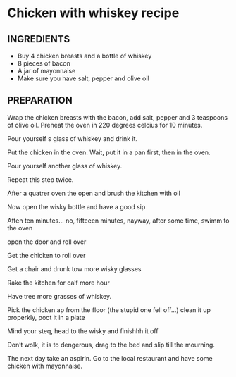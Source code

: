 # Chicken with whiskey recipe

## INGREDIENTS

  * Buy 4 chicken breasts and a bottle of whiskey
  * 8 pieces of bacon
  * A jar of mayonnaise
  * Make sure you have salt, pepper and olive oil

## PREPARATION

Wrap the chicken breasts with the bacon, add salt, pepper and 3 teaspoons of olive oil. Preheat the oven in 220 degrees celcius for 10 minutes.

Pour yourself s glass of whiskey and drink it.

Put the chicken in the oven. Wait, put it in a pan first, then in the oven.

Pour yourself another glass of whiskey.

Repeat this step twice.

After a quatrer oven the open and brush the kitchen with oil

Now open the wisky bottle and have a good sip

Aften ten minutes... no, fifteeen minutes, nayway, after some time, swimm to the oven

open the door and roll over

Get the chicken to roll over

Get a chair and drunk tow more wisky glasses

Rake the kitchen for calf more hour

Have tree more grasses of whiskey.

Pick the chicken ap from the floor (the stupid one fell off...) clean it up properkly, poot it in a plate

Mind your steq, head to the wisky and finishhh it off

Don’t wolk, it is to dengerous, drag to the bed and slip till the mourning.

The next day take an aspirin. Go to the local restaurant and have some chicken with mayonnaise.
